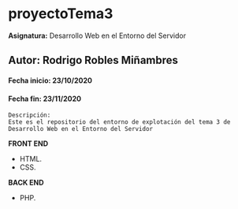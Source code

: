 # proyectoTema3
**Asignatura:** Desarrollo Web en el Entorno del Servidor

## Autor: Rodrigo Robles Miñambres

#### Fecha inicio: 23/10/2020
#### Fecha fin: 23/11/2020

```
Descripción: 
Este es el repositorio del entorno de explotación del tema 3 de Desarrollo Web en el Entorno del Servidor
```

**FRONT END**
- HTML.
- CSS.

**BACK END**
- PHP.
